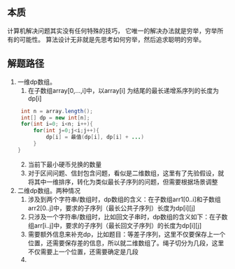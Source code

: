 ## 本质
计算机解决问题其实没有任何特殊的技巧，
它唯一的解决办法就是穷举，穷举所有的可能性。
算法设计无非就是先思考如何穷举，然后追求聪明的穷举。

## 解题路径
1. 一维dp数组。
   1. 在子数组array[0,...,i]中，以array[i] 为结尾的最长递增系序列的长度为dp[i]
   ```java
    int n = array.length();
    int[] dp = new int[n];
    for(int i=0; i<n; i++){
        for(int j=0;j<i;j++){
            dp[i] = 最值(dp[i], dp[i] + ...)
        }
   }
   ```
   2. 当前下最小硬币兑换的数量
   3. 对于区间问题、信封包含问题，看似是二维数组，这里有了先验假设，就将其中一维排序，转化为类似最长子序列的问题，但需要根据场景调整
2. 二维dp数组。两种情况
   1. 涉及到两个字符串/数组时，dp数组的含义：在子数组arr1[0..i]和子数组arr2[0..j]中，要求的子序列（最长公共子序列）长度为dp[i][j]
   2. 只涉及一个字符串/数组时，比如回文子串时，dp数组的含义如下：在子数组arr[i..j]中，要求的子序列（最长回文子序列）的长度为dp[i][j]
   3. 需要额外信息来补充dp，比如题目：等差子序列，这里不仅要保存上一个位置，还需要保存差的信息，所以就二维数组了。绳子切分为几段，这里不仅需要上一个位置，还需要确定是几段
   4. 


